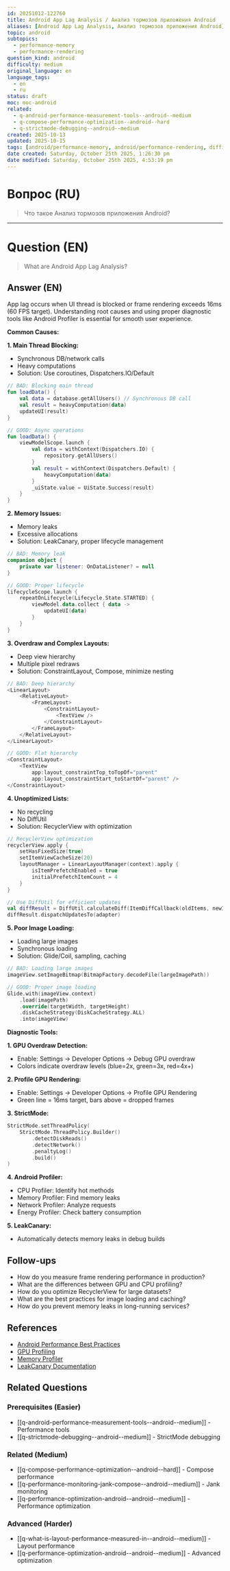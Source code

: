 ```yaml
---
id: 20251012-122760
title: Android App Lag Analysis / Анализ тормозов приложения Android
aliases: [Android App Lag Analysis, Анализ тормозов приложения Android]
topic: android
subtopics:
  - performance-memory
  - performance-rendering
question_kind: android
difficulty: medium
original_language: en
language_tags:
  - en
  - ru
status: draft
moc: moc-android
related:
  - q-android-performance-measurement-tools--android--medium
  - q-compose-performance-optimization--android--hard
  - q-strictmode-debugging--android--medium
created: 2025-10-13
updated: 2025-10-15
tags: [android/performance-memory, android/performance-rendering, difficulty/medium]
date created: Saturday, October 25th 2025, 1:26:30 pm
date modified: Saturday, October 25th 2025, 4:53:19 pm
---
```


# Вопрос (RU)
> Что такое Анализ тормозов приложения Android?

---

# Question (EN)
> What are Android App Lag Analysis?

## Answer (EN)
App lag occurs when UI thread is blocked or frame rendering exceeds 16ms (60 FPS target). Understanding root causes and using proper diagnostic tools like Android Profiler is essential for smooth user experience.

**Common Causes:**

**1. Main Thread Blocking:**
- Synchronous DB/network calls
- Heavy computations
- Solution: Use coroutines, Dispatchers.IO/Default

```kotlin
// BAD: Blocking main thread
fun loadData() {
    val data = database.getAllUsers() // Synchronous DB call
    val result = heavyComputation(data)
    updateUI(result)
}

// GOOD: Async operations
fun loadData() {
    viewModelScope.launch {
        val data = withContext(Dispatchers.IO) {
            repository.getAllUsers()
        }
        val result = withContext(Dispatchers.Default) {
            heavyComputation(data)
        }
        _uiState.value = UiState.Success(result)
    }
}
```

**2. Memory Issues:**
- Memory leaks
- Excessive allocations
- Solution: LeakCanary, proper lifecycle management

```kotlin
// BAD: Memory leak
companion object {
    private var listener: OnDataListener? = null
}

// GOOD: Proper lifecycle
lifecycleScope.launch {
    repeatOnLifecycle(Lifecycle.State.STARTED) {
        viewModel.data.collect { data ->
            updateUI(data)
        }
    }
}
```

**3. Overdraw and Complex Layouts:**
- Deep view hierarchy
- Multiple pixel redraws
- Solution: ConstraintLayout, Compose, minimize nesting

```kotlin
// BAD: Deep hierarchy
<LinearLayout>
    <RelativeLayout>
        <FrameLayout>
            <ConstraintLayout>
                <TextView />
            </ConstraintLayout>
        </FrameLayout>
    </RelativeLayout>
</LinearLayout>

// GOOD: Flat hierarchy
<ConstraintLayout>
    <TextView
        app:layout_constraintTop_toTopOf="parent"
        app:layout_constraintStart_toStartOf="parent" />
</ConstraintLayout>
```

**4. Unoptimized Lists:**
- No recycling
- No DiffUtil
- Solution: RecyclerView with optimization

```kotlin
// RecyclerView optimization
recyclerView.apply {
    setHasFixedSize(true)
    setItemViewCacheSize(20)
    layoutManager = LinearLayoutManager(context).apply {
        isItemPrefetchEnabled = true
        initialPrefetchItemCount = 4
    }
}

// Use DiffUtil for efficient updates
val diffResult = DiffUtil.calculateDiff(ItemDiffCallback(oldItems, newItems))
diffResult.dispatchUpdatesTo(adapter)
```

**5. Poor Image Loading:**
- Loading large images
- Synchronous loading
- Solution: Glide/Coil, sampling, caching

```kotlin
// BAD: Loading large images
imageView.setImageBitmap(BitmapFactory.decodeFile(largeImagePath))

// GOOD: Proper image loading
Glide.with(imageView.context)
    .load(imagePath)
    .override(targetWidth, targetHeight)
    .diskCacheStrategy(DiskCacheStrategy.ALL)
    .into(imageView)
```

**Diagnostic Tools:**

**1. GPU Overdraw Detection:**
- Enable: Settings → Developer Options → Debug GPU overdraw
- Colors indicate overdraw levels (blue=2x, green=3x, red=4x+)

**2. Profile GPU Rendering:**
- Enable: Settings → Developer Options → Profile GPU Rendering
- Green line = 16ms target, bars above = dropped frames

**3. StrictMode:**
```kotlin
StrictMode.setThreadPolicy(
    StrictMode.ThreadPolicy.Builder()
        .detectDiskReads()
        .detectNetwork()
        .penaltyLog()
        .build()
)
```

**4. Android Profiler:**
- CPU Profiler: Identify hot methods
- Memory Profiler: Find memory leaks
- Network Profiler: Analyze requests
- Energy Profiler: Check battery consumption

**5. LeakCanary:**
- Automatically detects memory leaks in debug builds

## Follow-ups

- How do you measure frame rendering performance in production?
- What are the differences between GPU and CPU profiling?
- How do you optimize RecyclerView for large datasets?
- What are the best practices for image loading and caching?
- How do you prevent memory leaks in long-running services?

## References

- [Android Performance Best Practices](https://developer.android.com/topic/performance)
- [GPU Profiling](https://developer.android.com/topic/performance/rendering/profile-gpu)
- [Memory Profiler](https://developer.android.com/studio/profile/memory-profiler)
- [LeakCanary Documentation](https://square.github.io/leakcanary/)

## Related Questions

### Prerequisites (Easier)
- [[q-android-performance-measurement-tools--android--medium]] - Performance tools
- [[q-strictmode-debugging--android--medium]] - StrictMode debugging

### Related (Medium)
- [[q-compose-performance-optimization--android--hard]] - Compose performance
- [[q-performance-monitoring-jank-compose--android--medium]] - Jank monitoring
- [[q-performance-optimization-android--android--medium]] - Performance optimization

### Advanced (Harder)
- [[q-what-is-layout-performance-measured-in--android--medium]] - Layout performance
- [[q-performance-optimization-android--android--medium]] - Advanced optimization